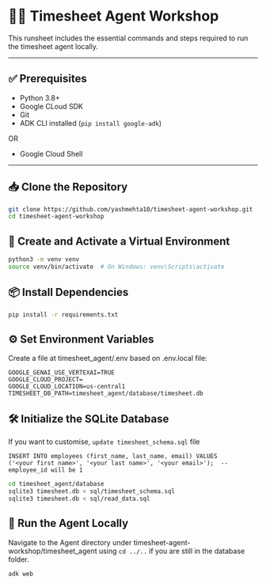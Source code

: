 # 🏃‍♂️ Timesheet Agent Workshop

This runsheet includes the essential commands and steps required to run the timesheet agent locally.

---

## ✅ Prerequisites

- Python 3.8+
- Google CLoud SDK
- Git
- ADK CLI installed (`pip install google-adk`)

OR

- Google Cloud Shell 
---

## 📥 Clone the Repository

```bash
git clone https://github.com/yashmehta10/timesheet-agent-workshop.git
cd timesheet-agent-workshop
```

## 🧪 Create and Activate a Virtual Environment
```bash
python3 -m venv venv
source venv/bin/activate  # On Windows: venv\Scripts\activate
```

## 📦 Install Dependencies
```bash
pip install -r requirements.txt
```

## ⚙️ Set Environment Variables
Create a file at timesheet_agent/.env based on .env.local file:

```
GOOGLE_GENAI_USE_VERTEXAI=TRUE
GOOGLE_CLOUD_PROJECT=
GOOGLE_CLOUD_LOCATION=us-central1
TIMESHEET_DB_PATH=timesheet_agent/database/timesheet.db
```

## 🛠️ Initialize the SQLite Database
If you want to customise, `update timesheet_schema.sql` file
```
INSERT INTO employees (first_name, last_name, email) VALUES
('<your first name>', '<your last name>', '<your email>');  -- employee_id will be 1
```

```bash
cd timesheet_agent/database
sqlite3 timesheet.db < sql/timesheet_schema.sql
sqlite3 timesheet.db < sql/read_data.sql
```

## 🚀 Run the Agent Locally
Navigate to the Agent directory under timesheet-agent-workshop/timesheet_agent using `cd ../..` if you are still in the database folder.
```bash
adk web
```